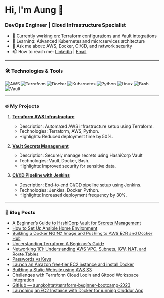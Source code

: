 
# Hi, I'm Aung 👋
### DevOps Engineer | Cloud Infrastructure Specialist

- 🔭 Currently working on: Terraform configurations and Vault integrations
- 🌱 Learning: Advanced Kubernetes and microservices architecture
- 💬 Ask me about: AWS, Docker, CI/CD, and network security
- 📫 How to reach me: [LinkedIn](https://www.linkedin.com/in/aungkohtat/) | [Email](mailto:aungkohtet.info@gmail.com)

---

### 🛠️ Technologies & Tools

![AWS](https://img.shields.io/badge/AWS-%23FF9900.svg?style=flat&logo=amazon-aws&logoColor=white)
![Terraform](https://img.shields.io/badge/Terraform-%235835CC.svg?style=flat&logo=terraform&logoColor=white)
![Docker](https://img.shields.io/badge/Docker-%232496ED.svg?style=flat&logo=docker&logoColor=white)
![Kubernetes](https://img.shields.io/badge/Kubernetes-%23326ce5.svg?style=flat&logo=kubernetes&logoColor=white)
![Python](https://img.shields.io/badge/Python-%233776AB.svg?style=flat&logo=python&logoColor=white)
![Linux](https://img.shields.io/badge/Linux-%23FCC624.svg?style=flat&logo=linux&logoColor=black)
![Bash](https://img.shields.io/badge/Bash-%234EAA25.svg?style=flat&logo=gnu-bash&logoColor=white)
![Vault](https://img.shields.io/badge/Vault-%23777F7D.svg?style=flat&logo=hashicorp&logoColor=white)

---

### 🔥 My Projects

1. **[Terraform AWS Infrastructure](https://github.com/aungkohtat/hands-on-terraform?tab=readme-ov-file)**
   - Description: Automated AWS infrastructure setup using Terraform.
   - Technologies: Terraform, AWS, Python.
   - Highlights: Reduced deployment time by 50%.

2. **[Vault Secrets Management](https://github.com/your-username/vault-secrets-management)**
   - Description: Securely manage secrets using HashiCorp Vault.
   - Technologies: Vault, Docker, Bash.
   - Highlights: Improved security for sensitive data.

3. **[CI/CD Pipeline with Jenkins](https://github.com/your-username/cicd-pipeline)**
   - Description: End-to-end CI/CD pipeline setup using Jenkins.
   - Technologies: Jenkins, Docker, Python.
   - Highlights: Increased deployment frequency by 30%.

---

### 📄 Blog Posts

- [A Beginner’s Guide to HashiCorp Vault for Secrets Management](https://medium.com/@alexiscloud/a-beginners-guide-to-hashicorp-vault-for-secrets-management-ff7add5c2c82)
- [How to Set Up Ansible Home Environment](https://medium.com/@alexiscloud/how-to-set-up-ansible-home-environment-4ab0c3bc046d)
- [Building a Docker NGINX Image and Pushing to AWS ECR and Docker Hub](https://medium.com/@alexiscloud/building-a-docker-nginx-image-and-pushing-to-aws-ecr-and-docker-hub-9ec42191c048)
- [Understanding Terraform: A Beginner’s Guide](https://medium.com/@alexiscloud/understanding-terraform-a-beginners-guide-f3f1c6be0e8b)
- [Networking 101: Understanding AWS VPC, Subnets, IGW, NAT, and Route Tables](https://medium.com/@alexiscloud/networking-101-understanding-aws-vpc-subnets-igw-nat-and-route-tables-f2ce916bef80)
- [Passwords vs Keys](https://medium.com/@alexiscloud/passwords-vs-keys-97f25cb92c38)
- [Launch an Amazon free-tier EC2 instance and install Docker](https://medium.com/@alexiscloud/launch-an-amazon-free-tier-ec2-instance-and-install-docker-5024ddd40d09)
- [Building a Static Website using AWS S3](https://medium.com/@alexiscloud/building-a-cloud-powered-static-website-a-step-by-step-guide-bd5dc71e32ef)
- [Challenges with Terraform Cloud Login and Gitpod Workspace Integration](https://medium.com/@alexiscloud/challenges-with-terraform-cloud-login-and-gitpod-workspace-integration-00ebb5dd35d5)
- [GitHub — aungkohtat/terraform-beginner-bootcamp-2023](https://medium.com/@alexiscloud/github-aungkohtat-terraform-beginner-bootcamp-2023-34c08716b41d)
- [Launching an EC2 Instance with Docker for running Cruddur App](https://medium.com/@alexiscloud/launching-an-ec2-instance-with-docker-for-running-cruddur-app-d01f59d3ae60)



